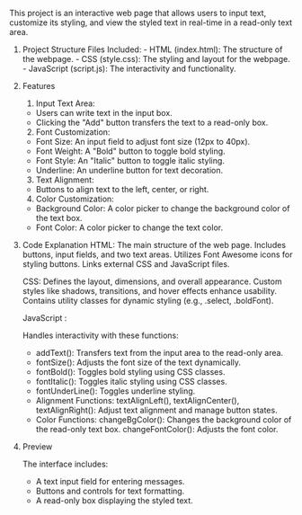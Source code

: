 This project is an interactive web page that allows users to input text, customize its styling, and view the styled text in real-time in a read-only text area. 

1. Project Structure
   Files Included:   - HTML (index.html):  The structure of the webpage.   - CSS (style.css): The styling and layout for the webpage.   - JavaScript (script.js): The interactivity and functionality.

2. Features
   1. Input Text Area:
     - Users can write text in the input box.
     - Clicking the "Add" button transfers the text to a read-only box.

   2. Font Customization:
     - Font Size: An input field to adjust font size (12px to 40px).
     - Font Weight: A "Bold" button to toggle bold styling.
     - Font Style: An "Italic" button to toggle italic styling.
     - Underline: An underline button for text decoration.

   3. Text Alignment:
     - Buttons to align text to the left, center, or right.

   4. Color Customization:
     - Background Color: A color picker to change the background color of the text box.
     - Font Color: A color picker to change the text color.


3. Code Explanation
   HTML:
       The main structure of the web page.
       Includes buttons, input fields, and two text areas.
       Utilizes Font Awesome icons for styling buttons.
       Links external CSS and JavaScript files.

   CSS:
        Defines the layout, dimensions, and overall appearance.
        Custom styles like shadows, transitions, and hover effects enhance usability.
        Contains utility classes for dynamic styling (e.g., .select, .boldFont).

   JavaScript :

     Handles interactivity with these functions:
    - addText(): Transfers text from the input area to the read-only area.
    - fontSize(): Adjusts the font size of the text dynamically.
    - fontBold(): Toggles bold styling using CSS classes.
    - fontItalic(): Toggles italic styling using CSS classes.
    - fontUnderLine(): Toggles underline styling.
    - Alignment Functions:
           textAlignLeft(), textAlignCenter(), textAlignRight(): Adjust text alignment and manage button states.
    - Color Functions:
           changeBgColor(): Changes the background color of the read-only text box.
           changeFontColor(): Adjusts the font color.

5. Preview

   The interface includes:
   - A text input field for entering messages.
   - Buttons and controls for text formatting.
   - A read-only box displaying the styled text.